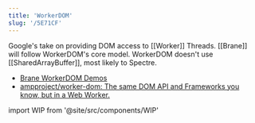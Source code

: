 ```yaml
---
title: 'WorkerDOM'
slug: '/5E71CF'
---
```


Google's take on providing DOM access to [[Worker]] Threads.
[[Brane]] will follow WorkerDOM's core model.
WorkerDOM doesn't use [[SharedArrayBuffer]], most likely to Spectre.

- [Brane WorkerDOM Demos](https://brane.vercel.app/)
- [ampproject/worker-dom: The same DOM API and Frameworks you know, but in a Web Worker.](https://github.com/ampproject/worker-dom/)

import WIP from '@site/src/components/WIP'

<WIP />
